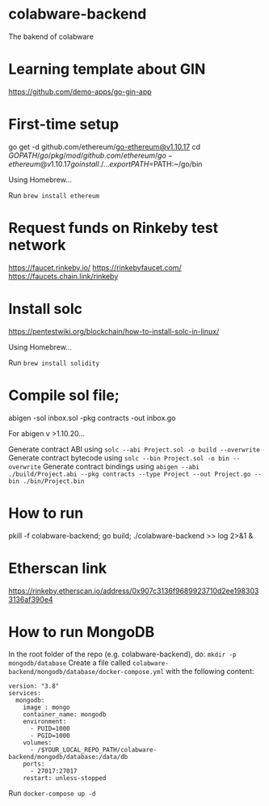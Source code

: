 # colabware-backend

The bakend of colabware

# Learning template about GIN

https://github.com/demo-apps/go-gin-app

# First-time setup

go get -d github.com/ethereum/go-ethereum@v1.10.17
cd $GOPATH/go/pkg/mod/github.com/ethereum/go-ethereum@v1.10.17
go install ./...
export PATH=$PATH:~/go/bin

Using Homebrew...

Run `brew install ethereum`

# Request funds on Rinkeby test network

https://faucet.rinkeby.io/
https://rinkebyfaucet.com/
https://faucets.chain.link/rinkeby

# Install solc

https://pentestwiki.org/blockchain/how-to-install-solc-in-linux/

Using Homebrew...

Run `brew install solidity`

# Compile sol file;

abigen -sol inbox.sol -pkg contracts -out inbox.go

For abigen v >1.10.20...

Generate contract ABI using `solc --abi Project.sol -o build --overwrite`
Generate contract bytecode using `solc --bin Project.sol -o bin --overwrite`
Generate contract bindings using `abigen --abi ./build/Project.abi --pkg contracts --type Project --out Project.go --bin ./bin/Project.bin`

# How to run

pkill -f colabware-backend; go build; ./colabware-backend >> log 2>&1 &

# Etherscan link

https://rinkeby.etherscan.io/address/0x907c3136f9689923710d2ee1983033136af390e4

# How to run MongoDB

In the root folder of the repo (e.g. colabware-backend), do: `mkdir -p mongodb/database`
Create a file called `colabware-backend/mongodb/database/docker-compose.yml` with the following content:

```
version: "3.8"
services:
  mongodb:
    image : mongo
    container_name: mongodb
    environment:
      - PUID=1000
      - PGID=1000
    volumes:
      - /$YOUR_LOCAL_REPO_PATH/colabware-backend/mongodb/database:/data/db
    ports:
      - 27017:27017
    restart: unless-stopped
```

Run `docker-compose up -d`
